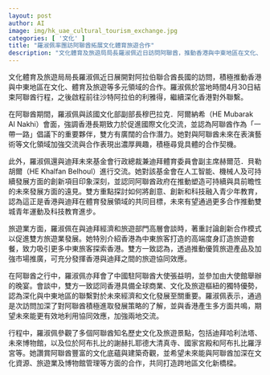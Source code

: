 ```yaml
---
layout: post
author: AI
image: img/hk_uae_cultural_tourism_exchange.jpg
categories: [ '文化' ]
title: "羅淑佩率團訪阿聯酋拓展文化體育旅遊合作"
description: "文化體育及旅遊局局長羅淑佩近日訪問阿聯酋，推動香港與中東地區在文化、體育及旅遊等多元領域交流與合作，並拜會當地官員，促進兩地青年及旅遊發展，鞏固香港作為國際樞紐的地位。"
---
```

文化體育及旅遊局局長羅淑佩近日展開對阿拉伯聯合酋長國的訪問，積極推動香港與中東地區在文化、體育及旅遊等多元領域的合作。羅淑佩於當地時間4月30日結束阿聯酋行程，之後啟程前往沙特阿拉伯的利雅得，繼續深化香港對外聯繫。

在阿聯酋期間，羅淑佩與該國文化部副部長穆巴拉克．阿爾納希（HE Mubarak Al Nakhi）會面，強調香港長期致力於促進國際文化交流，並認為阿聯酋作為「一帶一路」倡議下的重要夥伴，雙方有廣闊的合作潛力。她對與阿聯酋未來在表演藝術等文化領域加強交流與合作表現出濃厚興趣，積極尋覓具體的合作契機。

此外，羅淑佩還與迪拜未來基金會行政總裁兼迪拜體育委員會副主席赫爾范．貝勒胡爾（HE Khalfan Belhoul）進行交流。她對該基金會在人工智能、機械人及可持續發展方面的創新項目印象深刻，並認同阿聯酋政府在推動塑造可持續與具前瞻性的未來發展方面的遠見。雙方重點探討如何將創意、創新和科技融入青少年教育，認為這正是香港與迪拜在體育發展領域的共同目標，未來有望通過更多合作推動雙城青年運動及科技教育進步。

旅遊業方面，羅淑佩在與迪拜經濟和旅遊部門高層會談時，著重討論創新合作模式以促進雙方旅遊業發展。她特別介紹香港為中東旅客打造的高端度身訂造旅遊套餐，致力吸引更多中東旅客探索香港。雙方一致認為，透過推動優質旅遊產品及加強市場推廣，可充分發揮香港與迪拜之間的旅遊協同效應。

在阿聯酋之行中，羅淑佩亦拜會了中國駐阿聯酋大使張益明，並參加由大使館舉辦的晚宴。會談中，雙方一致認同香港具備全球商業、文化及旅遊樞紐的獨特優勢，認為深化與中東地區的聯繫對於未來經濟和文化發展至關重要。羅淑佩表示，通過是次訪問加深了對阿聯酋積極進取發展策略的了解，並與香港產生多方面共鳴，期望未來能更有效地利用協同效應，加強兩地交流。

行程中，羅淑佩參觀了多個阿聯酋知名歷史文化及旅遊景點，包括迪拜哈利法塔、未來博物館，以及位於阿布扎比的謝赫扎耶德大清真寺、國家宮殿和阿布扎比羅浮宮等。她讚賞阿聯酋豐富的文化底蘊與建築奇觀，並希望未來能與阿聯酋加深在文化資源、旅遊業及博物館管理等方面的合作，共同打造跨地區文化新橋樑。